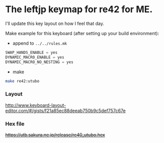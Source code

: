 # The leftjp keymap for re42 for ME.

I'll update this key layout on how I feel that day.

Make example for this keyboard (after setting up your build environment):

- append to `../../rules.mk`
```c
SWAP_HANDS_ENABLE = yes
DYNAMIC_MACRO_ENABLE = yes
DYNAMIC_MACRO_NO_NESTING = yes
```

- make
```bash
make re42:utubo
```

### Layout
http://www.keyboard-layout-editor.com/#/gists/f21a85ec88deeab750b9c5def757c67e

### Hex file
~~https://utb.sakura.ne.jp/release/re40_utubo.hex~~

